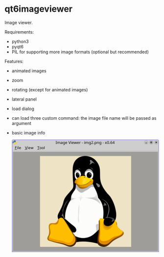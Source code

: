 # qt6imageviewer
Image viewer.

Requirements:
- python3
- pyqt6
- PIL for supporting more image formats (optional but recommended)

Features:
- animated images
- zoom
- rotating (except for animated images)
- lateral panel
- load dialog
- can load three custom command: the image file name will be passed as argument
- basic image info


  ![My image](https://github.com/frank038/qt6imageviewer/blob/main/screenshot1.jpg)

